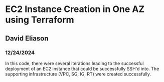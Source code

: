 # EC2 Instance Creation in One AZ using Terraform
## David Eliason
### 12/24/2024

In this code, there were several iterations leading to the successful deployment of an EC2 instance that could be successfully SSH'd into. The supporting infrastructure (VPC, SG, IG, RT) were created successfully.
